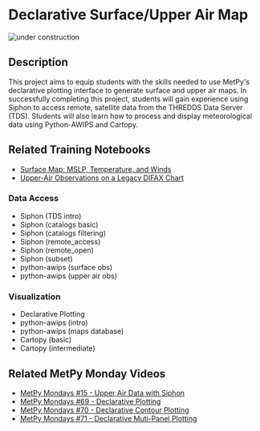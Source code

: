 Declarative Surface/Upper Air Map
=================================

![under construction](https://images2.minutemediacdn.com/image/upload/c_fit,f_auto,fl_lossy,q_auto,w_728/v1555999902/shape/mentalfloss/under_construction1_0.gif?itok=Pn9g_wu6)

## Description

This project aims to equip students with the skills needed to use MetPy's declarative plotting interface to generate surface and upper air maps. In successfully completing this project, students will gain experience using Siphon to access remote, satellite data from the THREDDS Data Server (TDS). Students will also learn how to process and display meteorological data using Python-AWIPS and Cartopy.

## Related Training Notebooks
* [Surface Map: MSLP, Temperature, and Winds](https://unidata.github.io/python-training/gallery/mslp_temp_winds/)
* [Upper-Air Observations on a Legacy DIFAX Chart](https://unidata.github.io/python-training/gallery/upperair_obs/)

### Data Access
* Siphon (TDS intro)
* Siphon (catalogs basic)
* Siphon (catalogs filtering)
* Siphon (remote_access)
* Siphon (remote_open)
* Siphon (subset)
* python-awips (surface obs)
* python-awips (upper air obs)

### Visualization
* Declarative Plotting
* python-awips (intro)
* python-awips (maps database)
* Cartopy (basic)
* Cartopy (intermediate)

## Related MetPy Monday Videos
* [MetPy Mondays #15 - Upper Air Data with Siphon](https://youtu.be/OUTBiXEuDIU)
* [MetPy Mondays #69 - Declarative Plotting](https://youtu.be/mbxE2ovXx9M)
* [MetPy Mondays #70 - Declarative Contour Plotting](https://youtu.be/QgS27jwj8OI)
* [MetPy Mondays #71 - Declarative Muti-Panel Plotting](https://youtu.be/RBJ8Pm7x4ok)
